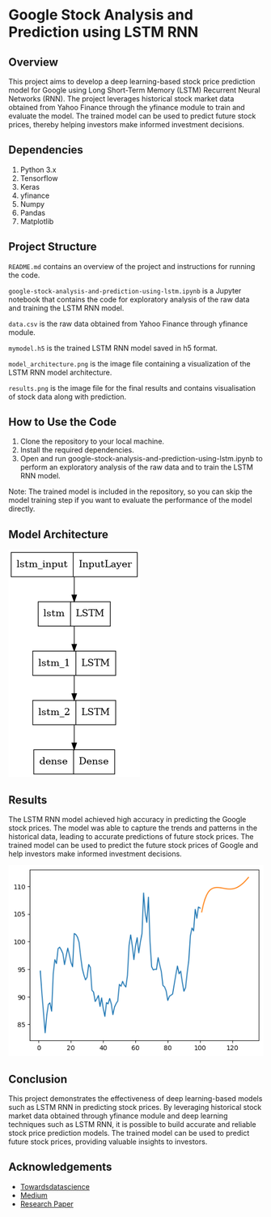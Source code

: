 
# Google Stock Analysis and Prediction using LSTM RNN


## Overview

This project aims to develop a deep learning-based stock price prediction model for Google using Long Short-Term Memory (LSTM) Recurrent Neural Networks (RNN). The project leverages historical stock market data obtained from Yahoo Finance through the yfinance module to train and evaluate the model. The trained model can be used to predict future stock prices, thereby helping investors make informed investment decisions.
## Dependencies

1. Python 3.x
2. Tensorflow
3. Keras
4. yfinance
5. Numpy
6. Pandas
7. Matplotlib
## Project Structure

`README.md` contains an overview of the project and instructions for running the code.

`google-stock-analysis-and-prediction-using-lstm.ipynb` is a Jupyter notebook that contains the code for exploratory analysis of the raw data and training the LSTM RNN model.

`data.csv` is the raw data obtained from Yahoo Finance through yfinance module.

`mymodel.h5` is the trained LSTM RNN model saved in h5 format.

`model_architecture.png` is the image file containing a visualization of the LSTM RNN model architecture.

`results.png` is the image file for the final results and contains visualisation of stock data along with prediction.
## How to Use the Code

1. Clone the repository to your local machine.
2. Install the required dependencies.
3. Open and run google-stock-analysis-and-prediction-using-lstm.ipynb to perform an exploratory analysis of the raw data and to train the LSTM RNN model.

Note: The trained model is included in the repository, so you can skip the model training step if you want to evaluate the performance of the model directly.
## Model Architecture

![Alt text](https://github.com/shubhvashishth/Google-Stock-Price-Analysis-and-Prediction-using-LSTM-RNN/blob/main/model_architecture.png?raw=true "Title")
## Results

The LSTM RNN model achieved high accuracy in predicting the Google stock prices. The model was able to capture the trends and patterns in the historical data, leading to accurate predictions of future stock prices. The trained model can be used to predict the future stock prices of Google and help investors make informed investment decisions.

![Alt text](https://github.com/shubhvashishth/Google-Stock-Price-Analysis-and-Prediction-using-LSTM-RNN/blob/main/results.png?raw=true "Title")

## Conclusion

This project demonstrates the effectiveness of deep learning-based models such as LSTM RNN in predicting stock prices. By leveraging historical stock market data obtained through yfinance module and deep learning techniques such as LSTM RNN, it is possible to build accurate and reliable stock price prediction models. The trained model can be used to predict future stock prices, providing valuable insights to investors.
## Acknowledgements

 - [Towardsdatascience](https://towardsdatascience.com/lstm-for-google-stock-price-prediction-e35f5cc84165)
 - [Medium](https://medium.com/analytics-vidhya/share-price-prediction-using-rnn-and-lstm-8776456dea6f)
 - [Research Paper](https://www.researchgate.net/publication/348390803_Stock_Price_Prediction_Using_LSTM)

